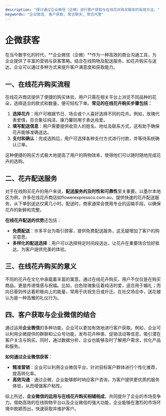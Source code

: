 ```yaml
---
description: "探讨通过企业微信（企微）进行客户获取与在线花卉购买服务的有效方法。"
keywords: "企业微信, 客户获取, 聚合聊天, 聚合托管"
---
```

# 企微获客

在当今数字化的时代，**企业微信（企微）**作为一种高效的商业沟通工具，为企业提供了丰富的营销与获客策略。结合在线购物及配送服务，如花卉购买与送达，企业可以通过多种方式来提升客户满意度和获取能力。

## 一、在线花卉购买流程

在线花卉商店提供了便捷的购买体验，用户只需在相关平台上浏览不同品种的花朵，选择适合的款式和数量，便可轻松下单。**常见的在线花卉购买步骤包括：**
1. **选择花卉**：用户可根据节日、场合或个人喜好选择不同的花卉。例如，玫瑰代表爱情，百合象征纯洁，康乃馨则用于表达母爱。
2. **填写配送信息**：用户需要提供收货人的姓名、地址及联系方式，这有助于确保花卉能够准确送达。
3. **支付和确认**：完成选购后，用户可选择各种支付方式进行付款，并等待系统确认订单。

这种便捷的购买方式极大地提高了用户的购物效率，使得他们可以随时随地完成花卉的选购。

## 二、花卉配送服务

对于在线购买花卉的用户来说，**配送服务的及时性和可靠性**至关重要。以墨尔本地区为例，许多在线花卉商店如flowerexpressco.com.au，提供快速的花卉配送服务，从下单到送达仅需几小时。配送时，商家通常会使用专业的运输手段，以确保花卉的新鲜和完整。

**在线花卉配送的优势**还包括：
- **免费配送**：许多平台为吸引顾客，提供免费配送服务，这无疑增加了客户的购买意愿。
- **多样化的配送选择**：用户可以选择特定时间段送达，让花卉在重要场合恰好抵达，为客户提供完美的体验。

## 三、在线花卉购买的意义

不同的花卉在文化中承载着丰富的寓意。通过在线花卉购买，用户不仅仅是在购买商品，更是传递情感与祝福。比如，白色玫瑰象征着纯洁的爱，适合用于婚礼；而向日葵则传达着积极向上的能量，常用于庆祝生日或升迁。在社交场合中，送花被认为是一种高雅的礼仪行为。

## 四、客户获取与企业微信的结合

通过运用**企业微信**的多种功能，企业可以更加有效地进行客户获取。例如，企业可以利用企微提供的群聊和公众号功能，发布花卉种类、促销活动等信息，吸引潜在客户关注与购买。同时，通过数据分析，企业也能够及时了解用户需求，优化产品和服务。

**如何通过企业微信获客**：
- **精准营销**：企业可以利用企业微信平台，针对目标客户群体进行个性化推荐，提高转化率。
- **高效沟通**：通过企微，企业能够即时响应客户咨询，为客户提供更优质的服务体验，从而增强客户粘性。

综上所述，**企业微信的运用与在线花卉购买相辅相成**，共同提升了企业的市场竞争力。借助高效的在线购物平台以及企业微信的强大功能，企业能够在激烈的市场环境中脱颖而出，快速获取并维护客户。
